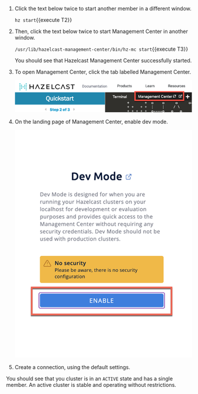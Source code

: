 1. Click the text below twice to start another member in a different window.

    `hz start`{{execute T2}}

1. Then, click the text below twice to start Management Center in another window.

    `/usr/lib/hazelcast-management-center/bin/hz-mc start`{{execute T3}}

    You should see that Hazelcast Management Center successfully started.

1. To open Management Center, click the tab labelled Management Center.

    ![Management Center tab](./assets/tab.png)

1. On the landing page of Management Center, enable dev mode.

    ![Management Center dev mode](./assets/dev-mode.png)

1. Create a connection, using the default settings.

You should see that you cluster is in an `ACTIVE` state and has a single member. An active cluster is stable and operating without restrictions.
